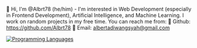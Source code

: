 👋 Hi, I'm @Albrt78 (he/him) - I'm interested in Web Development (especially in Frontend Development),  Artificial Intelligence, and Machine Learning. I work on random projects in my free time. You can reach me from:
📘 Github: https://github.com/Albrt78
📧 Email: albertadiwangsyah@gmail.com

[![Programming Languages](https://skillicons.dev/icons?i=js,html,css,bootstrap,sass,python,cpp)](https://skillicons.dev)
<!---
Albrt78/Albrt78 is a ✨ special ✨ repository because its `README.md` (this file) appears on your GitHub profile.
You can click the Preview link to take a look at your changes.
--->
